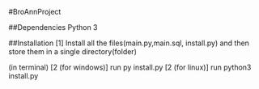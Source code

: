 #BroAnnProject

##Dependencies
Python 3

##Installation
[1] Install all the files(main.py,main.sql, install.py) and then store them in a single directory(folder)

(in terminal)
[2 (for windows)] run py install.py
[2 (for linux)] run python3 install.py
